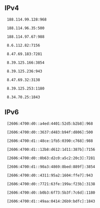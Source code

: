 ## IPv4
```
 188.114.99.128:968
```
```
 188.114.96.35:500
```
```
 188.114.97.67:988
```
```
 8.6.112.82:7156
```
```
 8.47.69.183:7281
```
```
 8.39.125.166:3854
```
```
 8.39.125.236:943
```
```
 8.47.69.32:3138
```
```
 8.39.125.253:1180
```
```
 8.34.70.25:1843
```

## IPv6
```
 [2606:4700:d0::a4ed:4401:52d5:b2b8]:968
```
```
 [2606:4700:d0::3637:d483:b94f:d806]:500
```
```
 [2606:4700:d1::48ce:1fb5:0390:c768]:988
```
```
 [2606:4700:d1::12b8:d612:1d11:387b]:7156
```
```
 [2606:4700:d0::0b63:d2c0:a5c2:20c3]:7281
```
```
 [2606:4700:d1::90a3:4869:8bed:889f]:3854
```
```
 [2606:4700:d0::4311:95a2:1604:ffe7]:943
```
```
 [2606:4700:d0::7721:63fe:199a:f23b]:3138
```
```
 [2606:4700:d0::b0b3:6f73:5b3f:7c6d]:1180
```
```
 [2606:4700:d1::49aa:0414:26b9:bdfc]:1843
```
